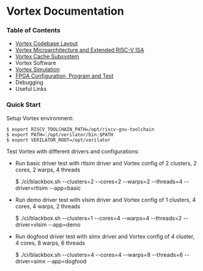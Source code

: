 # Vortex Documentation

### Table of Contents

- [Vortex Codebase Layout](https://github.com/vortexgpgpu/vortex-dev/blob/master/doc/Codebase.md)
- [Vortex Microarchitecture and Extended RISC-V ISA](https://github.com/vortexgpgpu/vortex-dev/blob/master/doc/Microarchitecture.md)
- [Vortex Cache Subsystem](https://github.com/vortexgpgpu/vortex-dev/blob/master/doc/Cache_Subsystem.md)
- Vortex Software
- [Vortex Simulation](https://github.com/vortexgpgpu/vortex-dev/blob/master/doc/Simulation.md)
- [FPGA Configuration, Program and Test](https://github.com/vortexgpgpu/vortex-dev/blob/master/doc/Flubber_FPGA_Startup_Guide.md)
- Debugging
- Useful Links

### Quick Start

Setup Vortex environment:
```
$ export RISCV_TOOLCHAIN_PATH=/opt/riscv-gnu-toolchain
$ export PATH=:/opt/verilator/bin:$PATH
$ export VERILATOR_ROOT=/opt/verilator
```

Test Vortex with different drivers and configurations:
- Run basic driver test with rtlsim driver and Vortex config of 2 clusters, 2 cores, 2 warps, 4 threads

    $ ./ci/blackbox.sh --clusters=2 --cores=2 --warps=2 --threads=4 --driver=rtlsim --app=basic
- Run demo driver test with vlsim driver and Vortex config of 1 clusters, 4 cores, 4 warps, 2 threads

    $ ./ci/blackbox.sh --clusters=1 --cores=4 --warps=4 --threads=2 --driver=vlsim --app=demo
- Run dogfood driver test with simx driver and Vortex config of 4 cluster, 4 cores, 8 warps, 6 threads 

    $ ./ci/blackbox.sh --clusters=4 --cores=4 --warps=8 --threads=6 --driver=simx --app=dogfood